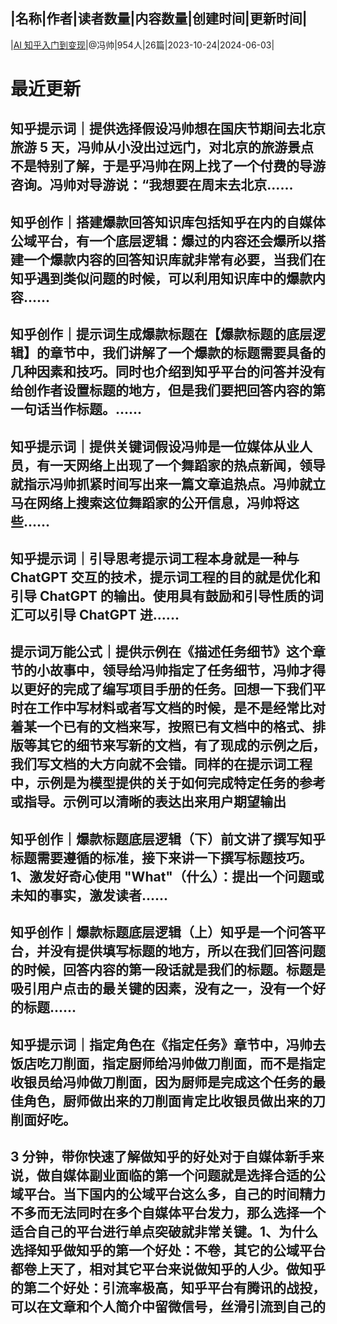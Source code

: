 |名称|作者|读者数量|内容数量|创建时间|更新时间|
---
|[AI 知乎入门到变现](https://xiaobot.net/p/FsPrompt?refer=0b133df9-27dc-423b-8101-639049001c13)|@冯帅|954人|26篇|2023-10-24|2024-06-03|

# 最近更新
## 知乎提示词｜提供选择假设冯帅想在国庆节期间去北京旅游 5 天，冯帅从小没出过远门，对北京的旅游景点不是特别了解，于是乎冯帅在网上找了一个付费的导游咨询。冯帅对导游说：“我想要在周末去北京......
## 知乎创作｜搭建爆款回答知识库包括知乎在内的自媒体公域平台，有一个底层逻辑：爆过的内容还会爆所以搭建一个爆款内容的回答知识库就非常有必要，当我们在知乎遇到类似问题的时候，可以利用知识库中的爆款内容......
## 知乎创作｜提示词生成爆款标题在【爆款标题的底层逻辑】的章节中，我们讲解了一个爆款的标题需要具备的几种因素和技巧。同时也介绍到知乎平台的问答并没有给创作者设置标题的地方，但是我们要把回答内容的第一句话当作标题。......
## 知乎提示词｜提供关键词假设冯帅是一位媒体从业人员，有一天网络上出现了一个舞蹈家的热点新闻，领导就指示冯帅抓紧时间写出来一篇文章追热点。冯帅就立马在网络上搜索这位舞蹈家的公开信息，冯帅将这些......
## 知乎提示词｜引导思考提示词工程本身就是一种与 ChatGPT 交互的技术，提示词工程的目的就是优化和引导 ChatGPT 的输出。使用具有鼓励和引导性质的词汇可以引导 ChatGPT 进......
## 提示词万能公式｜提供示例在《描述任务细节》这个章节的小故事中，领导给冯帅指定了任务细节，冯帅才得以更好的完成了编写项目手册的任务。回想一下我们平时在工作中写材料或者写文档的时候，是不是经常比对着某一个已有的文档来写，按照已有文档中的格式、排版等其它的细节来写新的文档，有了现成的示例之后，我们写文档的大方向就不会错。同样的在提示词工程中，示例是为模型提供的关于如何完成特定任务的参考或指导。示例可以清晰的表达出来用户期望输出
## 知乎创作｜爆款标题底层逻辑（下）前文讲了撰写知乎标题需要遵循的标准，接下来讲一下撰写标题技巧。1、激发好奇心使用 "What"（什么）：提出一个问题或未知的事实，激发读者......
## 知乎创作｜爆款标题底层逻辑（上）知乎是一个问答平台，并没有提供填写标题的地方，所以在我们回答问题的时候，回答内容的第一段话就是我们的标题。标题是吸引用户点击的最关键的因素，没有之一，没有一个好的标题......
## 知乎提示词｜指定角色在《指定任务》章节中，冯帅去饭店吃刀削面，指定厨师给冯帅做刀削面，而不是指定收银员给冯帅做刀削面，因为厨师是完成这个任务的最佳角色，厨师做出来的刀削面肯定比收银员做出来的刀削面好吃。
## 3 分钟，带你快速了解做知乎的好处对于自媒体新手来说，做自媒体副业面临的第一个问题就是选择合适的公域平台。当下国内的公域平台这么多，自己的时间精力不多而无法同时在多个自媒体平台发力，那么选择一个适合自己的平台进行单点突破就非常关键。1、为什么选择知乎做知乎的第一个好处：不卷，其它的公域平台都卷上天了，相对其它平台来说做知乎的人少。做知乎的第二个好处：引流率极高，知乎平台有腾讯的战投，可以在文章和个人简介中留微信号，丝滑引流到自己的

